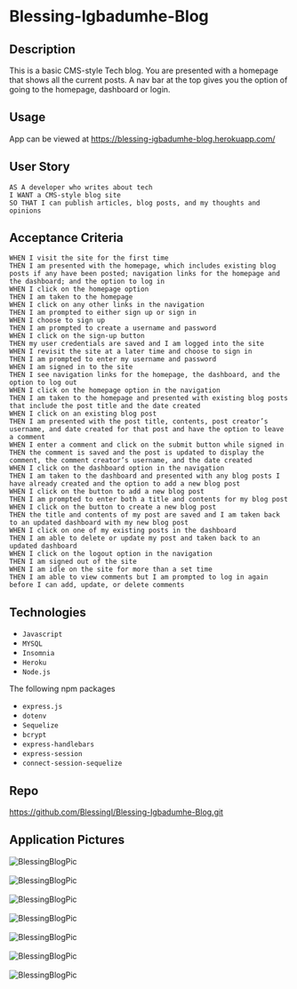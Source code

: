 # Blessing-Igbadumhe-Blog

## Description
This is a basic CMS-style Tech blog. You are presented with a homepage that shows all the current posts. A nav bar at the top gives you the option of going to the homepage, dashboard or login. 

## Usage
App can be viewed at https://blessing-igbadumhe-blog.herokuapp.com/

## User Story
    AS A developer who writes about tech
    I WANT a CMS-style blog site
    SO THAT I can publish articles, blog posts, and my thoughts and opinions

## Acceptance Criteria

    WHEN I visit the site for the first time
    THEN I am presented with the homepage, which includes existing blog posts if any have been posted; navigation links for the homepage and the dashboard; and the option to log in
    WHEN I click on the homepage option
    THEN I am taken to the homepage
    WHEN I click on any other links in the navigation
    THEN I am prompted to either sign up or sign in
    WHEN I choose to sign up
    THEN I am prompted to create a username and password
    WHEN I click on the sign-up button
    THEN my user credentials are saved and I am logged into the site
    WHEN I revisit the site at a later time and choose to sign in
    THEN I am prompted to enter my username and password
    WHEN I am signed in to the site
    THEN I see navigation links for the homepage, the dashboard, and the option to log out
    WHEN I click on the homepage option in the navigation
    THEN I am taken to the homepage and presented with existing blog posts that include the post title and the date created
    WHEN I click on an existing blog post
    THEN I am presented with the post title, contents, post creator’s username, and date created for that post and have the option to leave a comment
    WHEN I enter a comment and click on the submit button while signed in
    THEN the comment is saved and the post is updated to display the comment, the comment creator’s username, and the date created
    WHEN I click on the dashboard option in the navigation
    THEN I am taken to the dashboard and presented with any blog posts I have already created and the option to add a new blog post
    WHEN I click on the button to add a new blog post
    THEN I am prompted to enter both a title and contents for my blog post
    WHEN I click on the button to create a new blog post
    THEN the title and contents of my post are saved and I am taken back to an updated dashboard with my new blog post
    WHEN I click on one of my existing posts in the dashboard
    THEN I am able to delete or update my post and taken back to an updated dashboard
    WHEN I click on the logout option in the navigation
    THEN I am signed out of the site
    WHEN I am idle on the site for more than a set time
    THEN I am able to view comments but I am prompted to log in again before I can add, update, or delete comments

## Technologies
* `Javascript` 
* `MYSQL`
* `Insomnia`
* `Heroku`
* `Node.js` 

The following npm packages
* `express.js` 
* `dotenv`
* `Sequelize`
* `bcrypt`
* `express-handlebars` 
* `express-session`
* `connect-session-sequelize`

## Repo
https://github.com/BlessingI/Blessing-Igbadumhe-Blog.git

## Application Pictures
![BlessingBlogPic](./public/images/blog1.png)
<br />
<br />
![BlessingBlogPic](./public/images/blog2.png)
<br />
<br />
![BlessingBlogPic](./public/images/blog3.png)
<br />
<br />
![BlessingBlogPic](./public/images/blog4.png)
<br />
<br />
![BlessingBlogPic](./public/images/blog5.png)
<br />
<br />
![BlessingBlogPic](./public/images/blog6.png)
<br />
<br />
![BlessingBlogPic](./public/images/blog7.png)